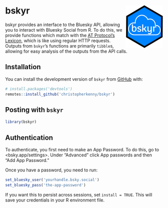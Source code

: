 
<!-- README.md is generated from README.Rmd. Please edit that file -->

# bskyr <img src="man/figures/logo.png" align="right" height="136" alt="" />

<!-- badges: start -->
<!-- badges: end -->

bskyr provides an interface to the Bluesky API, allowing you to interact
with Bluesky Social from R. To do this, we provide functions which match
with the [AT Protocol’s Lexicon](https://atproto.com/guides/lexicon),
which is like using regular HTTP requests. Outputs from `bskyr`’s
functions are primarily `tibble`s, allowing for easy analysis of the
outputs from the API calls.

## Installation

You can install the development version of `bskyr` from
[GitHub](https://github.com/) with:

``` r
# install.packages('devtools')
remotes::install_github('christopherkenny/bskyr')
```

## Posting with `bskyr`

``` r
library(bskyr)
```

## Authentication

To authenticate, you first need to make an App Password. To do this, go
to \<bsky.app/settings\>. Under “Advanced” click App passwords and then
“Add App Password.”

Once you have a password, you need to run:

``` r
set_bluesky_user('yourhandle.bsky.social')
set_bluesky_pass('the-app-password')
```

If you want this to persist across sessions, set `install = TRUE`. This
will save your credentials in your R environment file.
